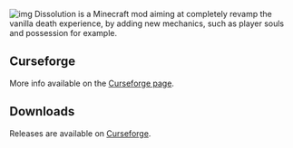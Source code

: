 ![img](https://github.com/Derailedzack/Dissolution-Legacy/blob/1.12/banners/dissolution.png)
Dissolution is a Minecraft mod aiming at completely revamp the vanilla death experience, by adding new mechanics, such as player souls and possession for example.

## Curseforge
More info available on the [Curseforge page](https://minecraft.curseforge.com/projects/dissolution).

## Downloads
Releases are available on [Curseforge](https://minecraft.curseforge.com/projects/dissolution/files).
